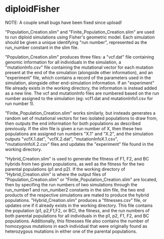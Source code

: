 # diploidFisher

NOTE: A couple small bugs have been fixed since upload!

"Population_Creation.slim" and "Finite_Population_Creation.slim" are used to run diploid simulations using Fisher's geometric model. Each simulation should be given a unique identifying "run number", represented as the run_number constant in the slim file.

"Population_Creation.slim" produces three files: a "vcf.dat" file containing genomic information for all individuals in the simulation, a "mutationInfo.csv" file containing the mutational vector for each mutation present at the end of the simulation (alongside other information), and an "experiment" file, which contains a record of the parameters used in the simulation, alongside other end-simulation information. If an "experiment" file already exists in the working directory, the information is instead added as a new line. The vcf and mutationInfo files are numbered based on the run number assigned to the simulation (eg: vcf1.dat and mutationInfo1.csv for run number 1).

"Finite_Population_Creation.slim" works similarly, but insteads generates a random set of mutational vectors for two isolated populations to draw from, then outputs the end information for both populations as described previously. If the slim file is given a run number of X, then these two populations are assigned run numbers "X.1" and "X.2", and the simulation outputs "vcfX.1.dat", "vcfX.2.dat", "mutationInfoX.1.csv", "mutationInfoX.2.csv" files and updates the "experiment" file found in the working directory. 

"Hybrid_Creation.slim" is used to generate the fitness of F1, F2, and BC hybrids from two given populations, as well as the fitness for the two parental populations (p1 and p2). If the working directory of "Hybrid_Creation.slim" is where the output files of "Population_Creation.slim" or "Finite_Population_Creation.slim" are located, then by specifing the run numbers of two simulations through the run_number1 and run_number2 constants in the slim file, the two end products of the respective simulations are mated to produce the hybrid populations. "Hybrid_Creation.slim" produces a "fitnesses.csv" file, or updates one if it already exists in the working directory. This file contains the population (p1, p2,F1,F2, or BC), the fitness, and the run numbers of both parental populations for all individuals in the p1, p2, F1, F2, and BC populations. Additionally, this fitnesses file also contains the number of homozygous mutations in each individual that were originally found as heterozygous mutations in either one of the parental populations.
